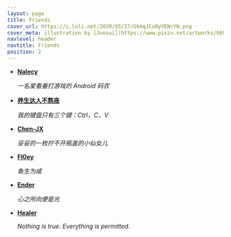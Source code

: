 ```yaml
---
layout: page
title: Friends
cover_url: https://i.loli.net/2020/05/17/GkmqJCo8yVENrYW.png
cover_meta: illustration by [Junsui](https://www.pixiv.net/artworks/66979494)
navlevel: header
navtitle: friends
position: 2
---
```


- [**Nalecy**](https://www.nalecy.top)

  *一名爱看番打游戏的 Android 码农*

- [**养生达人不熬夜**](http://www.reo-lin.top)

  *我的键盘只有三个键：Ctrl，C，V*

- [**Chen-JX**](https://chen-jx.github.io)

  *妥妥的一枚拧不开瓶盖的小仙女儿*

- [**Fl0ey**](https://fl0ey.icu)

  *鱼生为咸*

- [**Ender**](https://ender-coder.github.io)

  *心之所向便是光*

- [**Healer**](https://komicareborn.github.io)

  *Nothing is true. Everything is permitted.*